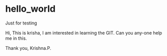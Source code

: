 # hello_world
Just for testing

Hi,
This is krisha, I am interested in learning the GIT.
Can you any-one help me in this.

Thank you,
Krishna.P.



